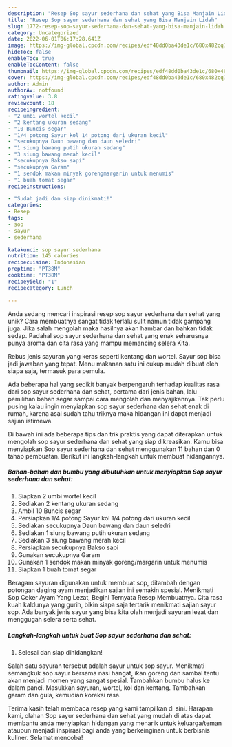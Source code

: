 ```yaml
---
description: "Resep Sop sayur sederhana dan sehat yang Bisa Manjain Lidah"
title: "Resep Sop sayur sederhana dan sehat yang Bisa Manjain Lidah"
slug: 1772-resep-sop-sayur-sederhana-dan-sehat-yang-bisa-manjain-lidah
category: Uncategorized
date: 2022-06-01T06:17:28.641Z
image: https://img-global.cpcdn.com/recipes/edf48dd0ba43de1c/680x482cq70/sop-sayur-sederhana-dan-sehat-foto-resep-utama.jpg
hideToc: false
enableToc: true
enableTocContent: false
thumbnail: https://img-global.cpcdn.com/recipes/edf48dd0ba43de1c/680x482cq70/sop-sayur-sederhana-dan-sehat-foto-resep-utama.jpg
cover: https://img-global.cpcdn.com/recipes/edf48dd0ba43de1c/680x482cq70/sop-sayur-sederhana-dan-sehat-foto-resep-utama.jpg
author: Admin
authorAv: notfound
ratingvalue: 3.8
reviewcount: 18
recipeingredient:
- "2 umbi wortel kecil"
- "2 kentang ukuran sedang"
- "10 Buncis segar"
- "1/4 potong Sayur kol 14 potong dari ukuran kecil"
- "secukupnya Daun bawang dan daun seledri"
- "1 siung bawang putih ukuran sedang"
- "3 siung bawang merah kecil"
- "secukupnya Bakso sapi"
- "secukupnya Garam"
- "1 sendok makan minyak gorengmargarin untuk menumis"
- "1 buah tomat segar"
recipeinstructions:

- "Sudah jadi dan siap dinikmati!"
categories:
- Resep
tags:
- sop
- sayur
- sederhana

katakunci: sop sayur sederhana 
nutrition: 145 calories
recipecuisine: Indonesian
preptime: "PT38M"
cooktime: "PT38M"
recipeyield: "1"
recipecategory: Lunch

---
```





Anda sedang mencari inspirasi resep sop sayur sederhana dan sehat yang unik? Cara membuatnya sangat tidak terlalu sulit namun tidak gampang juga. Jika salah mengolah maka hasilnya akan hambar dan bahkan tidak sedap. Padahal sop sayur sederhana dan sehat yang enak seharusnya punya aroma dan cita rasa yang mampu memancing selera Kita.





Rebus jenis sayuran yang keras seperti kentang dan wortel. Sayur sop bisa jadi jawaban yang tepat. Menu makanan satu ini cukup mudah dibuat oleh siapa saja, termasuk para pemula.

Ada beberapa hal yang sedikit banyak berpengaruh terhadap kualitas rasa dari sop sayur sederhana dan sehat, pertama dari jenis bahan, lalu pemilihan bahan segar sampai cara mengolah dan menyajikannya. Tak perlu pusing kalau ingin menyiapkan sop sayur sederhana dan sehat enak di rumah, karena asal sudah tahu triknya maka hidangan ini dapat menjadi sajian istimewa.






Di bawah ini ada beberapa tips dan trik praktis yang dapat diterapkan untuk mengolah sop sayur sederhana dan sehat yang siap dikreasikan. Kamu bisa menyiapkan Sop sayur sederhana dan sehat menggunakan 11 bahan dan 0 tahap pembuatan. Berikut ini langkah-langkah untuk membuat hidangannya.

<!--inarticleads1-->

##### Bahan-bahan dan bumbu yang dibutuhkan untuk menyiapkan Sop sayur sederhana dan sehat:

1. Siapkan 2 umbi wortel kecil
1. Sediakan 2 kentang ukuran sedang
1. Ambil 10 Buncis segar
1. Persiapkan 1/4 potong Sayur kol 1/4 potong dari ukuran kecil
1. Sediakan secukupnya Daun bawang dan daun seledri
1. Sediakan 1 siung bawang putih ukuran sedang
1. Sediakan 3 siung bawang merah kecil
1. Persiapkan secukupnya Bakso sapi
1. Gunakan secukupnya Garam
1. Gunakan 1 sendok makan minyak goreng/margarin untuk menumis
1. Siapkan 1 buah tomat segar


Beragam sayuran digunakan untuk membuat sop, ditambah dengan potongan daging ayam menjadikan sajian ini semakin spesial. Menikmati Sop Ceker Ayam Yang Lezat, Begini Ternyata Resep Membuatnya. Cita rasa kuah kaldunya yang gurih, bikin siapa saja tertarik menikmati sajian sayur sop. Ada banyak jenis sayur yang bisa kita olah menjadi sayuran lezat dan menggugah selera serta sehat. 

<!--inarticleads2-->

##### Langkah-langkah untuk buat Sop sayur sederhana dan sehat:


1. Selesai dan siap dihidangkan!

Salah satu sayuran tersebut adalah sayur untuk sop sayur. Menikmati semangkuk sop sayur bersama nasi hangat, ikan goreng dan sambal tentu akan menjadi momen yang sangat spesial. Tambahkan bumbu halus ke dalam panci. Masukkan sayuran, wortel, kol dan kentang. Tambahkan garam dan gula, kemudian koreksi rasa. 

Terima kasih telah membaca resep yang kami tampilkan di sini. Harapan kami, olahan Sop sayur sederhana dan sehat yang mudah di atas dapat membantu anda menyiapkan hidangan yang menarik untuk keluarga/teman ataupun menjadi inspirasi bagi anda yang berkeinginan untuk berbisnis kuliner. Selamat mencoba!
